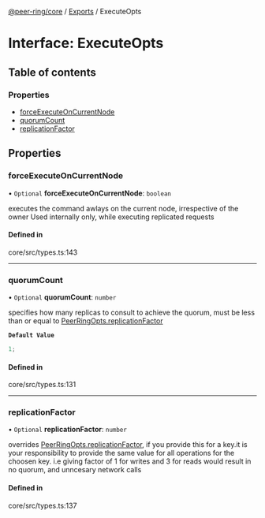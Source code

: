[@peer-ring/core](../README.md) / [Exports](../modules.md) / ExecuteOpts

# Interface: ExecuteOpts

## Table of contents

### Properties

- [forceExecuteOnCurrentNode](ExecuteOpts.md#forceexecuteoncurrentnode)
- [quorumCount](ExecuteOpts.md#quorumcount)
- [replicationFactor](ExecuteOpts.md#replicationfactor)

## Properties

### forceExecuteOnCurrentNode

• `Optional` **forceExecuteOnCurrentNode**: `boolean`

executes the command awlays on the current node, irrespective of the owner
Used internally only, while executing replicated requests

#### Defined in

core/src/types.ts:143

---

### quorumCount

• `Optional` **quorumCount**: `number`

specifies how many replicas to consult to achieve the quorum, must be less than or equal to [PeerRingOpts.replicationFactor](PeerRingOpts.md#replicationfactor)

**`Default Value`**

```ts
1;
```

#### Defined in

core/src/types.ts:131

---

### replicationFactor

• `Optional` **replicationFactor**: `number`

overrides [PeerRingOpts.replicationFactor](PeerRingOpts.md#replicationfactor),
if you provide this for a key.it is your responsibility to provide the same value for all operations for the choosen key.
i.e giving factor of 1 for writes and 3 for reads would result in no quorum, and unncesary network calls

#### Defined in

core/src/types.ts:137
